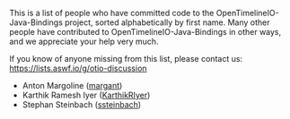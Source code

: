 This is a list of people who have committed code to the OpenTimelineIO-Java-Bindings project, sorted alphabetically by first name. Many other people have contributed to OpenTimelineIO-Java-Bindings in other ways, and we appreciate your help very much.

If you know of anyone missing from this list, please contact us: https://lists.aswf.io/g/otio-discussion

* Anton Margoline ([margant](https://github.com/margant))
* Karthik Ramesh Iyer ([KarthikRIyer](https://github.com/KarthikRIyer))
* Stephan Steinbach ([ssteinbach](https://github.com/ssteinbach))
